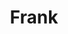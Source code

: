 ---
title: "Frank"

year: 2014

director: "Lenny Abrahamson"

summary: "Story of an indie-pop band that are so cool they can't even"

comment: "It took this long until something came up to challenge This is Spinal Tap."

video: "https://media.giphy.com/media/v1.Y2lkPTc5MGI3NjExOGtoczZyMHJ1Z2g4MDJ0NTJoeGNsdjV6aG9ucDd3ZmZtaHd3ZGVxNyZlcD12MV9pbnRlcm5hbF9naWZfYnlfaWQmY3Q9Zw/zjYAqVJit6NWg/giphy.mp4"

image: "https://media.giphy.com/media/zjYAqVJit6NWg/giphy.gif"

imdb: "https://www.imdb.com/title/tt1605717/"

quotes:
  - "If you played F it would have been shit"
---